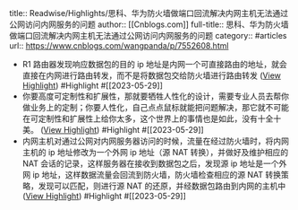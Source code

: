 title:: Readwise/Highlights/思科、华为防火墙做端口回流解决内网主机无法通过公网访问内网服务的问题
author:: [[Cnblogs.com]]
full-title:: 思科、华为防火墙做端口回流解决内网主机无法通过公网访问内网服务的问题
category:: #articles
url:: https://www.cnblogs.com/wangpanda/p/7552608.html
- R1 路由器发现响应数据包的目的 ip 地址是内网一个可直接路由的地址，就会直接在内网进行路由转发，而不是将数据包交给防火墙进行路由转发 ([View Highlight](https://read.readwise.io/read/01h1jsp3z037kwrqsqt34rs20r)) #Highlight #[[2023-05-29]]
- 你要高度可定制性和扩展性，那就要牺牲人性化的设计，需要专业人员去帮你做业务上的定制；你要人性化，自己点点鼠标就能把问题解决，那它就不可能在可定制性和扩展性上给你太多，这个世界上的事情也是如此，没有十全十美。 ([View Highlight](https://read.readwise.io/read/01h1jsq0f0zn6jqca6a2phds8p)) #Highlight #[[2023-05-29]]
- 内网主机对通过公网对内网服务器访问的时候，流量在经过防火墙时，将内网主机的 ip 地址修改为一个外网 ip 地址（源 NAT 转换），并做好及维护相应的 NAT 会话的记录，这样服务器在接收到数据包之后，发现源 ip 地址是一个外网 ip 地址，这样数据流量会回流到防火墙，防火墙检查相应的源 NAT 转换策略，发现可以匹配，则进行源 NAT 的还原，并经数据包路由到内网的主机中 ([View Highlight](https://read.readwise.io/read/01h1jsqyr50r0qqx77ftbqpt9h)) #Highlight #[[2023-05-29]]